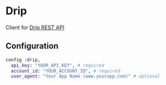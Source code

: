 # Drip

Client for [Drip REST API](https://developer.drip.com/)

## Configuration

```elixir
config :drip,
  api_key: "YOUR_API_KEY", # required
  account_id: "YOUR_ACCOUNT_ID", # required
  user_agent: "Your App Name (www.yourapp.com)" # optional
```
